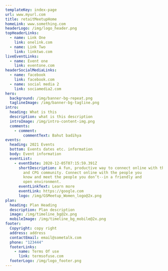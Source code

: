 ```yaml
---
templateKey: index-page
url: www.myurl.com
title: retaitMeetupHome
homeLink: www.something.com
headerLogo: /img/logo_header.png
topHeaderLinks:
  - name: Link One
    link: onelink.com
  - name: Link Two
    link: linktwo.com
liveEventLinks:
  - name: Event one
    link: eventone.com
headerSocialMediaLinks:
  - name: facebook
    link: facebook.com
  - name: social media 2
    link: sociamedia2.com
hero:
  background: /img/banner-bg-repeat.png
  taglineImage: /img/banner-bg-tagline.png
intro:
  heading: What is this
  description: what is this description
  introImage: /img/intro-content-img.png
  comments:
    - comment:
        commentText: Bahut badihya
events:
  heading: 2021 Events
  bottom: Events dates etc. information
  body: Event information
  eventList:
    - eventDate: 2020-12-05T07:15:59.391Z
      shortDescription: A fun, productive way to connect online with the Grocery
        and CPG community. Connect online with the people you
        know and meet the people you don’t--in a friendly and
        open environment.
      eventLinkText: Learn more
      eventLink: https://google.com
      logo: /img/GSMeetup_Women_logo@2x.png
plan:
  heading: Plan Heading
  description: Plan description
  image: /img/timeline_bg@2x.png
  mobileImage: /img/timeline_bg_mobile@2x.png
footer:
  Copyright: copy right
  address: address
  contactEmail: email@sometalk.com
  phone: "123444"
  footerLinks:
    - name: Terms Of use
      link: termsofuse.com
  footerLogo: /img/logo_footer.png
---
```

